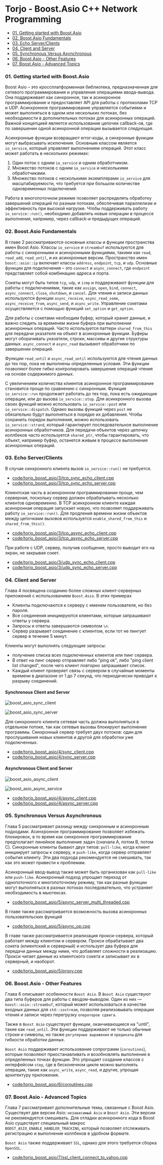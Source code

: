 # Torjo - Boost.Asio C++ Network Programming

- [01. Getting started with Boost.Asio](#01-getting-started-with-boostasio)
- [02. Boost.Asio Fundamentals](#02-boostasio-fundamentals)
- [03. Echo Server/Clients](#03-echo-serverclients)
- [04. Client and Server](#04-client-and-server)
- [05. Synchronous Versus Asynchronous](#05-synchronous-versus-asynchronous)
- [06. Boost.Asio - Other Features](#06-boostasio---other-features)
- [07. Boost.Asio - Advanced Topics](#07-boostasio---advanced-topics)

### 01. Getting started with Boost.Asio

Boost Asio – это кроссплатформенная библиотека, предназначенная для сетевого программирования и управления операциями ввода-вывода. Она поддерживает как синхронное, так и асинхронное программирование и предоставляет API для работы с протоколами TCP и UDP. Асинхронное программирование управляется событиями и может выполняться в одном или нескольких потоках, без необходимости в дополнительных потоках для асинхронных операций. Важной концепцией является использование цепочек callback-ов, где по завершении одной асинхронной операции вызывается следующая.

Асинхронные функции возвращают error-коды, а синхронные функции могут выбрасывать исключения. Основным классом является `io_service`, который управляет выполнением операций. Этот класс может работать в нескольких режимах:
1. Один поток с одним `io_service` и одним обработчиком.
2. Множество потоков с одним `io_service` и несколькими обработчиками.
3. Множество потоков с несколькими экземплярами `io_service` для масштабируемости, что требуется при большом количестве одновременных подключений.

Работа в многопоточном режиме позволяет распределять обработку завершений операций по разным потокам, обеспечивая параллелизм и эффективность при высокой нагрузке. Чтобы поддерживать работу `io_service::run()`, необходимо добавлять новые операции в процессе выполнения, например, через callback-и предыдущих операций.

### 02. Boost.Asio Fundamentals

В главе 2 рассматриваются основные классы и функции пространства имен Boost Asio. Классы `io_service` и `streambuf` используются для работы с синхронными и асинхронными функциями, такими как `read`, `read_add`, `read_until`, и их асинхронные версии. Пространство имен `boost::asio::ip` включает классы `address`, `endpoint`, `tcp`, и `udp`. Основные функции для подключения – это `connect` и `async_connect`, где `endpoint` представляет собой комбинацию адреса и порта.

Сокеты могут быть типов `tcp`, `udp`, и `icmp` и поддерживают функции для работы с подключениями, такие как `assign`, `open`, `bind`, `connect`, `async_connect`, `close`, `shutdown`, и `cancel`. Для чтения и записи данных используются функции `async_receive`, `async_read_some`, `async_receive_from`, `async_send`, и `async_write`. Управление сокетами осуществляется с помощью функций `set_option` и `get_option`.

Для работы с сокетами необходим буфер, который хранит данные, и важно следить за временем жизни буфера при выполнении асинхронных операций. Часто используется паттерн `shared_from_this` для передачи указателя на объект в асинхронные функции. Буферы могут оборачивать указатели, строки, массивы и другие структуры данных. `async_connect` и `async_read` вызывают обработчики по завершении операций.

Функции `read_until` и `async_read_until` используются для чтения данных до тех пор, пока не выполнены определенные условия. Эти функции позволяют более гибко контролировать завершение операций чтения на основе содержимого данных.

С увеличением количества клиентов асинхронное программирование становится проще по сравнению с синхронным. Функция `io_service::run` продолжает работать до тех пор, пока есть ожидающие операции, или до вызова `io_service::stop`. Для асинхронного вызова своих функций можно использовать `io_service::post` или `io_service::dispatch`. Однако вызовы функций через `post` не обязательно будут выполняться в порядке их добавления. Чтобы сохранить порядок выполнения, можно использовать `io_service::strand`, который гарантирует последовательное выполнение асинхронных обработчиков. Для передачи объектов через цепочку коллбеков часто используется `shared_ptr`, чтобы гарантировать, что объект, например буфер, останется живым в процессе выполнения асинхронных операций.

### 03. Echo Server/Clients

В случае синхронного клиента вызов `io_service::run()` не требуется.

- [code/torjo_boost_asio/3/tcp_sync_echo_client.cpp](code/torjo_boost_asio/3/tcp_sync_echo_client.cpp)
- [code/torjo_boost_asio/3/tcp_sync_echo_server.cpp](code/torjo_boost_asio/3/tcp_sync_echo_server.cpp)

Клиентская часть в асинхронном программировании проще, чем серверная, поскольку сервер должен обрабатывать несколько клиентов одновременно. В TCP асинхронном клиенте каждая асинхронная операция запускает новую, что позволяет поддерживать работу `io_service::run()`. Для продления времени жизни объектов между цепочками вызовов используется `enable_shared_from_this` и `shared_from_this()`.

- [code/torjo_boost_asio/3/tcp_async_echo_client.cpp](code/torjo_boost_asio/3/tcp_async_echo_client.cpp)
- [code/torjo_boost_asio/3/tcp_async_echo_server.cpp](code/torjo_boost_asio/3/tcp_async_echo_server.cpp)

При работе с UDP, сервер, получив сообщение, просто выводит его на экран, не закрывая сокет.

- [code/torjo_boost_asio/3/udp_sync_echo_client.cpp](code/torjo_boost_asio/3/udp_sync_echo_client.cpp)
- [code/torjo_boost_asio/3/udp_sync_echo_server.cpp](code/torjo_boost_asio/3/udp_sync_echo_server.cpp)

### 04. Client and Server

Глава 4 посвящена созданию более сложных клиент-серверных приложений с использованием `Boost.Asio`. В этих примерах
- Клиенты подключаются к серверу с именем пользователя, но без пароля.
- Все соединения инициируются клиентами, которые запрашивают ответы у сервера.
- Запросы и ответы завершаются символом `\n`.
- Сервер разрывает соединение с клиентом, если тот не пингует сервер в течение 5 минут.

Клиенты могут выполнять следующие запросы:
- получение списка всех подключенных клиентов или пинг сервера.
- В ответ на пинг сервер отправляет либо "ping ok", либо "ping client list changed", после чего клиент повторно запрашивает список.
- Каждый клиент проверяет связь с сервером в случайные моменты времени в диапазоне от 1 до 7 секунд, что периодически приводит к разрыву соединений.

#### Synchronous Client and Server

![boost_asio_sync_client](screenshots/boost_asio_sync_client.png)

![boost_asio_sync_server](screenshots/boost_asio_sync_server.png)

Для синхронного клиента сетевая часть должна выполняться в отдельном потоке, так как сетевые вызовы блокируют выполнение программы.
Синхронный сервер требует двух потоков: один для прослушивания новых клиентов и другой для обработки уже подключенных.

- [code/torjo_boost_asio/4/sync_client.cpp](code/torjo_boost_asio/4/sync_client.cpp)
- [code/torjo_boost_asio/4/sync_server.cpp](code/torjo_boost_asio/4/sync_server.cpp)

#### Asynchronous Client and Server

![boost_asio_async_client](screenshots/boost_asio_async_client.png)

![boost_asio_async_service](screenshots/boost_asio_async_service.png)

- [code/torjo_boost_asio/4/async_client.cpp](code/torjo_boost_asio/4/async_client.cpp)
- [code/torjo_boost_asio/4/async_server.cpp](code/torjo_boost_asio/4/async_server.cpp)

### 05. Synchronous Versus Asynchronous

Глава 5 рассматривает разницу между синхронным и асинхронным подходами. Асинхронное программирование позволяет избежать блокировок, в то время как синхронное программирование предполагает линейное выполнение задач (сначала A, потом B, потом C). Синхронные клиенты бывают двух типов: `pull-like`, когда клиент инициирует запросы к серверу, и `push-like`, когда сервер отправляет события клиенту. Эти два подхода рекомендуется не смешивать, так как это может привести к проблемам.

Асинхронный ввод-вывод также может быть организован как `pull-like` или `push-like`. Асинхронный подход упрощает переход от однопоточного к многопоточному режиму, так как разные функции могут выполняться в разных потоках последовательно, что устраняет необходимость в мьютексах.

- [code/torjo_boost_asio/5/async_server_multi_threaded.cpp](code/torjo_boost_asio/5/async_server_multi_threaded.cpp)

В главе также рассматривается возможность вызова асинхронных пользовательских функций

- [code/torjo_boost_asio/5/async_op.cpp](code/torjo_boost_asio/5/async_op.cpp)

В главе также рассматривается реализация прокси-сервера, который работает между клиентом и сервером. Прокси обрабатывает два сокета (клиентский и серверный) и использует два буфера для передачи данных между ними, что добавляет сложности в реализацию. Прокси читает данные из клиентского сокета и записывает их в серверный, и наоборот.

- [code/torjo_boost_asio/5/proxy.cpp](code/torjo_boost_asio/5/proxy.cpp)

### 06. Boost.Asio - Other Features

Глава 6 описывает особенности `Boost Asio`. В `Boost Asio` существуют два типа буферов для работы с вводом-выводом. Один из них — `boost::asio::streambuf`, который может использоваться в качестве входных данных для `std::iostream`, позволяя реализовывать операции чтения и записи через перегрузку `операторов сдвига`.

Также в `Boost Asio` существуют функции, оканчивающиеся на "until", такие как `read_until`. Эти функции поддерживают не только обычные строки и символы, но также `регулярные выражения` и `предикаты` для гибкости обработки данных.

`Boost Asio` поддерживает использование сопрограмм (`coroutines`), которые позволяют приостанавливать и возобновлять выполнение в определенных точках функции. Это упрощает создание классов с интерфейсом `step`, где в бесконечном цикле можно выполнять операции, такие как `async_write`, `async_read`, и другие, упрощая архитектуру приложения.

- [code/torjo_boost_asio/6/coroutines.cpp](code/torjo_boost_asio/6/coroutines.cpp)

### 07. Boost.Asio - Advanced Topics

Глава 7 рассматривает дополнительные темы, связанные с Boost Asio. Существует две версии Asio: `независимый Asio` и `Boost Asio`. Эти версии не рекомендуется смешивать. Для отладки асинхронного кода в Boost Asio существует специальный макрос `BOOST_ASIO_ENABLE_HANDLER_TRACKING`, который позволяет отслеживать регистрацию и выполнение коллбеков в удобном формате.

`Boost Asio` также поддерживает `SSL`, однако для этого требуется сборка `OpenSSL`.

- [code/torjo_boost_asio/7/ssl_client_connect_to_yahoo.cpp](code/torjo_boost_asio/7/ssl_client_connect_to_yahoo.cpp)

